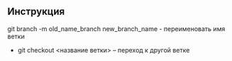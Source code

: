 ## Инструкция 

git branch -m old_name_branch new_branch_name - переименовать имя ветки 
+ git checkout <название ветки> – переход к другой ветке